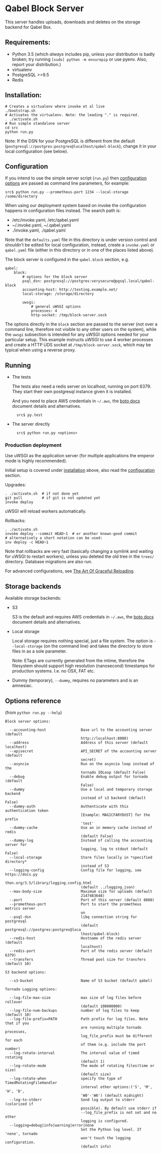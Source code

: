 # Qabel Block Server

This server handles uploads, downloads and deletes on the storage backend for Qabel Box.

## Requirements:


- Python 3.5 (which *always* includes pip, unless your distribution is
  badly broken; try running `[sudo] python -m ensurepip` or use
  pyenv. Also, report your distribution.)
- virtualenv
- PostgreSQL >=9.5
- Redis

## <a name="installation"></a> Installation:

    # Creates a virtualenv where invoke et al live
    ./bootstrap.sh
    # Activates the virtualenv. Note: the leading "." is required.
    . ./activate.sh
    # Run simple standalone server
    cd src
	python run.py

Note: If the DSN for your PostgreSQL is different from the default
(`postgresql://postgres:postgres@localhost/qabel-block`),
change it in your local configuration (see below).

## <a name="configuration"></a> Configuration

If you intend to use the simple server script (`run.py`) then [configuration options](#opts) are passed
as command line parameters, for example:

    src$ python run.py --prometheus-port 1234 --local-storage /some/directory

When using our deployment system based on invoke the configuration happens in configuration files instead. The search
path is:

* /etc/invoke.yaml, /etc/qabel.yaml
* ~/.invoke.yaml, ~/.qabel.yaml
* ./invoke.yaml, ./qabel.yaml

Note that the `defaults.yaml` file in this directory is under version control and shouldn't be edited for local
configuration, instead, create a `invoke.yaml` or `qabel.yaml` file (either in this directory or in one of the places listed above).

The block server is configured in the `qabel.block` section, e.g.

    qabel:
        block:
            # options for the block server
            psql_dsn: postgresql://postgres:verysecure@pgsql.local/qabel-block
            accounting-host: http://testing.example.net/
            local-storage: /storage/directory

            uwsgi:
                # general uWSGI options
                processes: 4
                http-socket: /tmp/block-server.sock

The options directly in the `block` section are passed to the server (not over a command line, therefore not visible to
any other users on the system), while the `uwsgi` subsection is intended for any uWSGI options needed for your
particular setup. This example instructs uWSGI to use 4 worker processes and create a HTTP UDS socket at
`/tmp/block-server.sock`, which may be typical when using a reverse proxy.

## Running

- The tests

	The tests also need a redis server on localhost, running on port 6379. They start their own postgresql instance
	given it is installed.

	And you need to place AWS credentials in `~/.aws`, the
	[boto docs](https://boto3.readthedocs.io/en/latest/guide/quickstart.html#configuration)
	document details and alternatives.

        src$ py.test

- The server directly

        src$ python run.py <options>

### Production deployment

Use uWSGI as the application server (for multiple applications the emperor mode is highly recommended).

Initial setup is covered under [installation](#installation) above, also read the [configuration](#configuration)
section.

Upgrades:

    . ./activate.sh  # if not done yet
    git pull         # if git is not updated yet
    invoke deploy

uWSGI will reload workers automatically.

Rollbacks:

    . ./activate.sh
    invoke deploy --commit HEAD~1  # or another known-good commit
    # alternatively a short notation can be used:
    inv deploy -c HEAD~1

Note that rollbacks are very fast (basically changing a symlink and
waiting for uWSGI to restart workers), unless you deleted the old tree
in the `trees/` directory. Database migrations are also run.

For advanced configurations, see
[The Art Of Graceful Reloading](http://uwsgi-docs.readthedocs.io/en/latest/articles/TheArtOfGracefulReloading.html).

## <a name="opts"></a> Storage backends

Available storage backends:

- S3

    S3 is the default and requires AWS credentials in `~/.aws`, the
    [boto docs](https://boto3.readthedocs.io/en/latest/guide/quickstart.html#configuration) document details and
    alternatives.

- Local storage

    Local storage requires nothing special, just a file system. The option is `--local-storage` (on the command line)
    and takes the directory to store files in as a sole parameter.

    Note: ETags are currently generated from the mtime, therefore the
    filesystem should support high resolution (nanosecond) timestamps for
    production systems. I.e. no OSX, FAT etc.

- Dummy (temporary), `--dummy`, requires no parameters and is an amnesiac.

## Options reference

(from `python run.py --help`)

    Block server options:

      --accounting-host                Base url to the accounting server (default
                                       http://localhost:8000)
      --address                        Address of this server (default localhost)
      --apisecret                      API_SECRET of the accounting server (default
                                       secret)
      --asyncio                        Run on the asyncio loop instead of the
                                       tornado IOLoop (default False)
      --debug                          Enable debug output for tornado (default
                                       False)
      --dummy                          Use a local and temporary storage backend
                                       instead of s3 backend (default False)
      --dummy-auth                     Authenticate with this authentication token
                                       [Example: MAGICFARYDUST] for the prefix
                                       'test'
      --dummy-cache                    Use an in memory cache instead of redis
                                       (default False)
      --dummy-log                      Instead of calling the accounting server for
                                       logging, log to stdout (default False)
      --local-storage                  Store files locally in *specified directory*
                                       instead of S3
      --logging-config                 Config file for logging, see https://docs.py
                                       thon.org/3.5/library/logging.config.html
                                       (default ../logging.json)
      --max-body-size                  Maximum size for uploads (default
                                       2147483648)
      --port                           Port of this server (default 8888)
      --prometheus-port                Port to start the prometheus metrics server
                                       on
      --psql-dsn                       libq connection string for postgresql
                                       (default postgresql://postgres:postgres@loca
                                       lhost/qabel-block)
      --redis-host                     Hostname of the redis server (default
                                       localhost)
      --redis-port                     Port of the redis server (default 6379)
      --transfers                      Thread pool size for transfers (default 10)

    S3 backend options:

      --s3-bucket                      Name of S3 bucket (default qabel)

    Tornado Logging options:

      --log-file-max-size              max size of log files before rollover
                                       (default 100000000)
      --log-file-num-backups           number of log files to keep (default 10)
      --log-file-prefix=PATH           Path prefix for log files. Note that if you
                                       are running multiple tornado processes,
                                       log_file_prefix must be different for each
                                       of them (e.g. include the port number)
      --log-rotate-interval            The interval value of timed rotating
                                       (default 1)
      --log-rotate-mode                The mode of rotating files(time or size)
                                       (default size)
      --log-rotate-when                specify the type of TimedRotatingFileHandler
                                       interval other options:('S', 'M', 'H', 'D',
                                       'W0'-'W6') (default midnight)
      --log-to-stderr                  Send log output to stderr (colorized if
                                       possible). By default use stderr if
                                       --log_file_prefix is not set and no other
                                       logging is configured.
      --logging=debug|info|warning|error|none
                                       Set the Python log level. If 'none', tornado
                                       won't touch the logging configuration.
                                       (default info)
